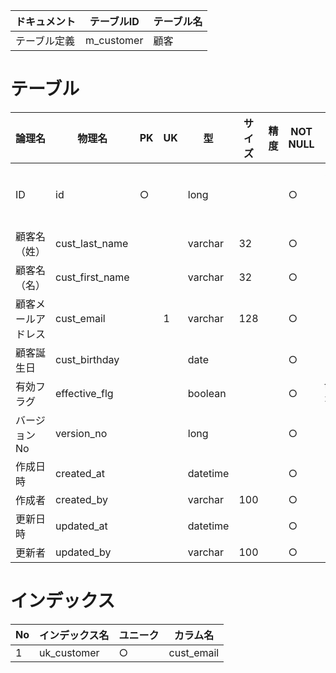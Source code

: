 ドキュメント|テーブルID|テーブル名
------------|----------|----------
テーブル定義|m_customer|顧客      

# テーブル

論理名            |物理名         |PK|UK|型      |サイズ|精度|NOT NULL|備考          
------------------|---------------|--|--|--------|------|----|--------|--------------
ID                |id             |○|  |long    |      |    |○      |オートナンバー
顧客名（姓）      |cust_last_name |  |  |varchar |32    |    |○      |              
顧客名（名）      |cust_first_name|  |  |varchar |32    |    |○      |              
顧客メールアドレス|cust_email     |  |1 |varchar |128   |    |○      |              
顧客誕生日        |cust_birthday  |  |  |date    |      |    |○      |              
有効フラグ        |effective_flg  |  |  |boolean |      |    |○      |true=有効     
バージョンNo      |version_no     |  |  |long    |      |    |○      |              
作成日時          |created_at     |  |  |datetime|      |    |○      |              
作成者            |created_by     |  |  |varchar |100   |    |○      |              
更新日時          |updated_at     |  |  |datetime|      |    |○      |              
更新者            |updated_by     |  |  |varchar |100   |    |○      |              

# インデックス

No|インデックス名|ユニーク|カラム名  
--|--------------|--------|----------
1 |uk_customer   |○      |cust_email

